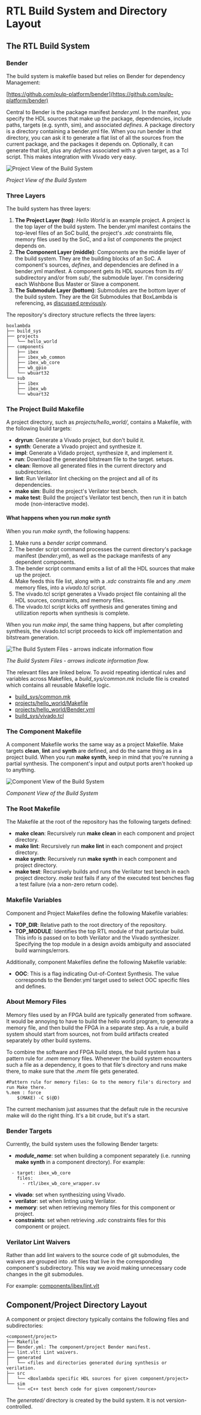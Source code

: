 RTL Build System and Directory Layout
=====================================
The RTL Build System
--------------------
### Bender

The build system is makefile based but relies on Bender for dependency Management:

[https://github.com/pulp-platform/bender](https://github.com/pulp-platform/bender)

Central to Bender is the package manifest *bender.yml*. In the manifest, you specify the HDL sources that make up the package, dependencies, include paths, targets (e.g. synth, sim), and associated *defines*.
A package directory is a directory containing a bender.yml file. When you run bender in that directory, you can ask it to generate a flat list of all the sources from the current package, and the packages it depends on. Optionally, it can generate that list, plus any *defines* associated with a given target, as a Tcl script. This makes integration with Vivado very easy.

![Project View of the Build System](assets/Project_Build_Diagram.drawio.png)

*Project View of the Build System*

### Three Layers

The build system has three layers:

1. **The Project Layer (top)**: *Hello World* is an example project. A project is the top layer of the build system. The bender.yml manifest contains the top-level files of an SoC build, the project's *.xdc* constraints file, memory files used by the SoC, and a list of *components* the project depends on. 
2. **The Component Layer (middle)**: Components are the middle layer of the build system. They are the building blocks of an SoC. A component's sources, *defines*, and dependencies are defined in a bender.yml manifest. A component gets its HDL sources from its *rtl/* subdirectory and/or from *sub/*, the submodule layer. I'm considering each Wishbone Bus Master or Slave a component.
3. **The Submodule Layer (bottom)**: Submodules are the bottom layer of the build system. They are the Git Submodules that BoxLambda is referencing, as [discussed previously](https://epsilon537.github.io/boxlambda/git-workflow-and-setup/).

The repository's directory structure reflects the three layers:

```
boxlambda
├── build_sys
├── projects
│   └── hello_world
├── components
│   ├── ibex
│   ├── ibex_wb_common
│   ├── ibex_wb_core
│   ├── wb_gpio
│   └── wbuart32
└── sub
    ├── ibex
    ├── ibex_wb
    └── wbuart32
```

### The Project Build Makefile

A project directory, such as *projects/hello_world/*, contains a Makefile, with the following build targets:

- **dryrun**: Generate a Vivado project, but don't build it.
- **synth**: Generate a Vivado project and synthesize it.
- **impl**: Generate a Vidado project, synthesize it, and implement it.
- **run**: Download the generated bitstream file to the target. setups.
- **clean**: Remove all generated files in the current directory and subdirectories.
- **lint**: Run Verilator lint checking on the project and all of its dependencies.
- **make sim**: Build the project's Verilator test bench.
- **make test**: Build the project's Verilator test bench, then run it in batch mode (non-interactive mode).
  
#### What happens when you run *make synth*

When you run *make synth*, the following happens:
1. Make runs a *bender script* command. 
2. The bender script command processes the current directory's package manifest (*bender.yml*), as well as the package manifests of any dependent components. 
3. The bender script command emits a list of all the HDL sources that make up the project. 
4. Make feeds this file list, along with a *.xdc* constraints file and any *.mem* memory files, into a *vivado.tcl* script. 
5. The vivado.tcl script generates a Vivado project file containing all the HDL sources, constraints, and memory files. 
6. The vivado.tcl script kicks off synthesis and generates timing and utilization reports when synthesis is complete.

When you run *make impl*, the same thing happens, but after completing synthesis, the vivado.tcl script proceeds to kick off implementation and bitstream generation.

![The Build System Files - arrows indicate information flow](assets/Build_System_Files.drawio.png)

*The Build System Files - arrows indicate information flow.*

The relevant files are linked below. To avoid repeating identical rules and variables across Makefiles, a *build_sys/common.mk* include file is created which contains all reusable Makefile logic.

- [build_sys/common.mk](https://github.com/epsilon537/boxlambda/blob/79a78e8425d80836294669aaa0efebf6b4cbdb99/build_sys/common.mk)
- [projects/hello_world/Makefile](https://github.com/epsilon537/boxlambda/blob/79a78e8425d80836294669aaa0efebf6b4cbdb99/projects/hello_world/Makefile)
- [projects/hello_world/Bender.yml](https://github.com/epsilon537/boxlambda/blob/79a78e8425d80836294669aaa0efebf6b4cbdb99/projects/hello_world/Bender.yml)
- [build_sys/vivado.tcl](https://github.com/epsilon537/boxlambda/blob/79a78e8425d80836294669aaa0efebf6b4cbdb99/build_sys/vivado.tcl)

### The Component Makefile

A component Makefile works the same way as a project Makefile. Make targets **clean**, **lint** and **synth** are defined, and do the same thing as in a project build. When you run **make synth**, keep in mind that you're running a partial synthesis. The component's input and output ports aren't hooked up to anything. 

![Component View of the Build System](assets/Component_Build_Diagram.drawio.png)

*Component View of the Build System*

### The Root Makefile

The Makefile at the root of the repository has the following targets defined:

- **make clean**: Recursively run **make clean** in each component and project directory.
- **make lint**: Recursively run **make lint** in each component and project directory.
- **make synth**: Recursively run **make synth** in each component and project directory.
- **make test**: Recursively builds and runs the Verilator test bench in each project directory. *make test* fails if any of the executed test benches flag a test failure (via a non-zero return code).

### Makefile Variables

Component and Project Makefiles define the following Makefile variables:
- **TOP_DIR**: Relative path to the root directory of the repository.
- **TOP_MODULE**: Identifies the top RTL module of that particular build. This info is passed on to both Verilator and the Vivado synthesizer. Specifying the top module in a design avoids ambiguity and associated build warnings/errors.

Additionally, component Makefiles define the following Makefile variable:
- **OOC**: This is a flag indicating Out-of-Context Synthesis. The value corresponds to the Bender.yml target used to select OOC specific files and defines.


### About Memory Files

Memory files used by an FPGA build are typically generated from software. It would be annoying to have to build the hello world program, to generate a memory file, and then build the FPGA in a separate step. As a rule, a build system should start from sources, not from build artifacts created separately by other build systems. 

To combine the software and FPGA build steps, the build system has a pattern rule for *.mem* memory files. Whenever the build system encounters such a file as a dependency, it goes to that file's directory and runs make there, to make sure that the *.mem* file gets generated.

```
#Pattern rule for memory files: Go to the memory file's directory and run Make there.
%.mem : force
	$(MAKE) -C $(@D)
```

The current mechanism just assumes that the default rule in the recursive make will do the right thing. It's a bit crude, but it's a start.

### Bender Targets

Currently, the build system uses the following Bender targets:

- ***module_name***: set when building a component separately (i.e. running **make synth** in a component directory). For example:

```
  - target: ibex_wb_core
    files:
      - rtl/ibex_wb_core_wrapper.sv    
```

- **vivado**: set when synthesizing using Vivado.
- **verilator**: set when linting using Verilator.
- **memory**: set when retrieving memory files for this component or project.
- **constraints**: set when retrieving *.xdc* constraints files for this component or project.

### Verilator Lint Waivers

Rather than add lint waivers to the source code of git submodules, the waivers are grouped into *.vlt* files that live in the corresponding component's subdirectory. This way we avoid making unnecessary code changes in the git submodules.

For example:
[components/ibex/lint.vlt](https://github.com/epsilon537/boxlambda/blob/60917b7521553e19760868957e6bf05069946a2f/components/ibex/lint.vlt)

Component/Project Directory Layout
----------------------------------
A component or project directory typically contains the following files and subdirectories:

```
<component/project>
├── Makefile
├── Bender.yml: The component/project Bender manifest.
├── lint.vlt: Lint waivers.
├── generated
│   └── <files and directories generated during synthesis or verilation. 
├── src
│   └── <Boxlambda specific HDL sources for given component/project>
└── sim
    └── <C++ test bench code for given component/source>
```

The *generated/* directory is created by the build system. It is not version-controlled.
